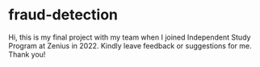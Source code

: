 # fraud-detection
Hi, this is my final project with my team when I joined Independent Study Program at Zenius in 2022.  Kindly leave feedback or suggestions for me. Thank you!
